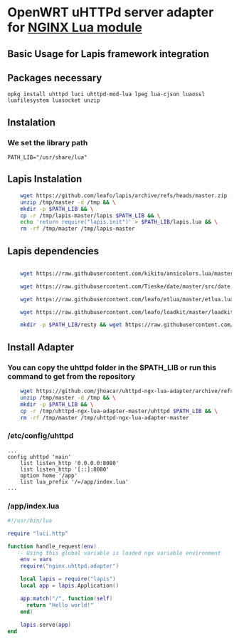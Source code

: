 # OpenWRT uHTTPd server adapter for [NGINX Lua module](https://github.com/openresty/lua-nginx-module#nginx-api-for-lua)

## Basic Usage for Lapis framework integration

## Packages necessary

`opkg install uhttpd luci uhttpd-mod-lua lpeg lua-cjson luaossl luafilesystem luasocket unzip`

## Instalation

### We set the library path

`PATH_LIB="/usr/share/lua"`

## Lapis Instalation

```sh
    wget https://github.com/leafo/lapis/archive/refs/heads/master.zip -P /tmp && \
    unzip /tmp/master -d /tmp && \
    mkdir -p $PATH_LIB && \
    cp -r /tmp/lapis-master/lapis $PATH_LIB && \
    echo 'return require("lapis.init")' > $PATH_LIB/lapis.lua && \
    rm -rf /tmp/master /tmp/lapis-master
```

## Lapis dependencies

```bash

    wget https://raw.githubusercontent.com/kikito/ansicolors.lua/master/ansicolors.lua -O $PATH_LIB/ansicolors.lua;

    wget https://raw.githubusercontent.com/Tieske/date/master/src/date.lua -O $PATH_LIB/date.lua;

    wget https://raw.githubusercontent.com/leafo/etlua/master/etlua.lua -O $PATH_LIB/etlua.lua;

    wget https://raw.githubusercontent.com/leafo/loadkit/master/loadkit.lua -O $PATH_LIB/loadkit.lua;

    mkdir -p $PATH_LIB/resty && wget https://raw.githubusercontent.com/openresty/lua-resty-upload/master/lib/resty/upload.lua -O $PATH_LIB/resty/upload.lua

```

## Install Adapter

### You can copy the uhttpd folder in the $PATH_LIB or run this command to get from the repository

```bash
    wget https://github.com/jhoacar/uhttpd-ngx-lua-adapter/archive/refs/heads/master.zip -P /tmp && \
    unzip /tmp/master -d /tmp && \
    mkdir -p $PATH_LIB && \
    cp -r /tmp/uhttpd-ngx-lua-adapter-master/uhttpd $PATH_LIB && \
    rm -rf /tmp/master /tmp/uhttpd-ngx-lua-adapter-master
```

### /etc/config/uhttpd

```
...
config uhttpd 'main'
	list listen_http '0.0.0.0:8080'
	list listen_http '[::]:8080'
	option home '/app'
	list lua_prefix '/=/app/index.lua'
...
```

### /app/index.lua

```lua
#!/usr/bin/lua

require "luci.http"

function handle_request(env)
   -- Using this global variable is loaded ngx variable environment
    env = vars
    require("nginx.uhttpd.adapter")

    local lapis = require("lapis")
    local app = lapis.Application()

    app:match("/", function(self)
      return "Hello world!"
    end)
    
    lapis.serve(app)
end
```